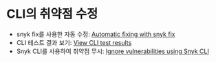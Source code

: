 # CLI의 취약점 수정

* snyk fix를 사용한 자동 수정: [Automatic fixing with snyk fix](https://github.com/snyk/user-docs/blob/5e52535b78618f57eda40eb08fc8fbf91e16f1f0/docs/features/snyk-cli/fix-vulnerabilities-from-the-cli/automatic-remediation-with-snyk-fix.md)
* CLI 테스트 결과 보기: [View CLI test results](https://github.com/snyk/user-docs/blob/5e52535b78618f57eda40eb08fc8fbf91e16f1f0/docs/features/snyk-cli/fix-vulnerabilities-from-the-cli/view-cli-test-results.md)
* Snyk CLI를 사용하여 취약점 무시: [Ignore vulnerabilities using Snyk CLI](https://github.com/snyk/user-docs/blob/5e52535b78618f57eda40eb08fc8fbf91e16f1f0/docs/features/snyk-cli/fix-vulnerabilities-from-the-cli/ignore-vulnerabilities-using-snyk-cli.md)
